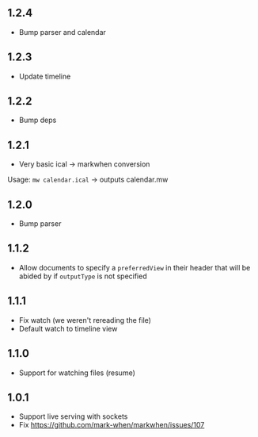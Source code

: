 ## 1.2.4
- Bump parser and calendar

## 1.2.3

- Update timeline

## 1.2.2

- Bump deps

## 1.2.1
- Very basic ical -> markwhen conversion

Usage: `mw calendar.ical` -> outputs calendar.mw

## 1.2.0
- Bump parser

## 1.1.2

- Allow documents to specify a `preferredView` in their header that will be abided by if `outputType` is not specified

## 1.1.1

- Fix watch (we weren't rereading the file)
- Default watch to timeline view

## 1.1.0

- Support for watching files (resume)

## 1.0.1

- Support live serving with sockets
- Fix https://github.com/mark-when/markwhen/issues/107
